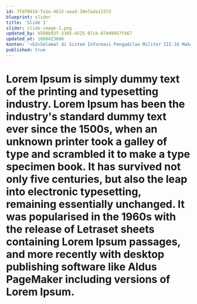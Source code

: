 ```yaml
---
id: 7fdf0018-fa1e-4615-aaad-38e7ada1337d
blueprint: slider
title: 'Slide 1'
slider: slide-image-1.png
updated_by: b508b92f-3365-4525-87cb-07d49957fd67
updated_at: 1660423666
konten: '<h2>Selamat di Sistem Informasi Pengadilan Militer III-16 Makassar</h2>'
published: true
---
```

# Lorem Ipsum is simply dummy text of the printing and typesetting industry. Lorem Ipsum has been the industry's standard dummy text ever since the 1500s, when an unknown printer took a galley of type and scrambled it to make a type specimen book. It has survived not only five centuries, but also the leap into electronic typesetting, remaining essentially unchanged. It was popularised in the 1960s with the release of Letraset sheets containing Lorem Ipsum passages, and more recently with desktop publishing software like Aldus PageMaker including versions of Lorem Ipsum.